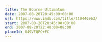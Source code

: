 ```yaml
---
title: The Bourne Ultimatum
date: 2007-08-20T20:45:00+08:00
url: https://www.imdb.com/title/tt0440963/
start: 2007-08-20T20:45:00+08:00
end: 2007-08-20T22:40:00+08:00
placeId: 849VFQPC+FC
---
```

